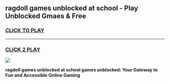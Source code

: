 
## ragdoll games unblocked at school - Play Unblocked Gmaes & Free
<h3>
<a href="https://premium.freeplayer.one?title=ragdoll_games_unblocked_at_school&ref=19F">CLICK TO PLAY</a></h3>
<hr>

<h3>
<a href="https://premium.freeplayer.one?title=ragdoll_games_unblocked_at_school&ref=19F">CLICK 2 PLAY</a>
  
</h3>

<a href="https://premium.freeplayer.one?title=ragdoll_games_unblocked_at_school&ref=19F/"><img src="https://clearcache.store/games.png"></a>


**ragdoll games unblocked at school games unblocked: Your Gateway to Fun and Accessible Online Gaming**

